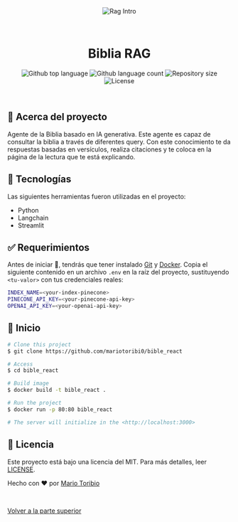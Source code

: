<div align="center" id="top"> 
  <img src="./.github/app.gif" alt="Rag Intro" />

  &#xa0;

  <!-- <a href="https://ragintro.netlify.app">Demo</a> -->
</div>

<h1 align="center">Biblia RAG</h1>

<p align="center">
  <img alt="Github top language" src="https://img.shields.io/github/languages/top/mariotoribi0/bible_react?color=56BEB8">

  <img alt="Github language count" src="https://img.shields.io/github/languages/count/mariotoribi0/bible_react?color=56BEB8">

  <img alt="Repository size" src="https://img.shields.io/github/repo-size/mariotoribi0/bible_react?color=56BEB8">

  <img alt="License" src="https://img.shields.io/github/license/mariotoribi0/bible_react?color=56BEB8">

</p>

<!-- Status -->

<!-- <h4 align="center"> 
	🚧  Rag Intro 🚀 Under construction...  🚧
</h4> 

<hr> -->

<br>

## :dart: Acerca del proyecto ##

Agente de la Biblia basado en IA generativa. Este agente es capaz de consultar la biblia a través de diferentes query. Con este conocimiento te da respuestas basadas en versículos, realiza citaciones y te coloca en la página de la lectura que te está explicando.

## :rocket: Tecnologías ##

Las siguientes herramientas fueron utilizadas en el proyecto:

- Python
- Langchain
- Streamlit

## :white_check_mark: Requerimientos ##

Antes de iniciar :checkered_flag:, tendrás que tener instalado [Git](https://git-scm.com) y [Docker](https://docs.docker.com/engine/install/ubuntu/).
Copia el siguiente contenido en un archivo `.env` en la raíz del proyecto, sustituyendo `<tu-valor>` con tus credenciales reales:
```bash
INDEX_NAME=<your-index-pinecone>
PINECONE_API_KEY=<your-pinecone-api-key>
OPENAI_API_KEY=<your-openai-api-key>
```
## :checkered_flag: Inicio ##

```bash
# Clone this project
$ git clone https://github.com/mariotoribi0/bible_react

# Access
$ cd bible_react

# Build image
$ docker build -t bible_react .

# Run the project
$ docker run -p 80:80 bible_react

# The server will initialize in the <http://localhost:3000>
```

## :memo: Licencia ##

Este proyecto está bajo una licencia del MIT. Para más detalles, leer [LICENSE](LICENSE.md).


Hecho con :heart: por <a href="https://github.com/mariotoribi0" target="_blank">Mario Toribio</a>

&#xa0;

<a href="#top">Volver a la parte superior</a>
